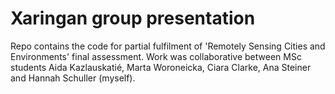 # Xaringan group presentation

Repo contains the code for partial fulfilment of 'Remotely Sensing Cities and Environments' final assessment. Work was collaborative between MSc students Aida Kazlauskatié, Marta Woroneicka, Ciara Clarke, Ana Steiner and Hannah Schuller (myself).

